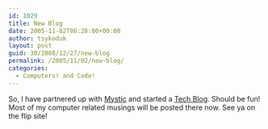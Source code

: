 ```yaml
---
id: 1029
title: New Blog
date: 2005-11-02T06:28:00+00:00
author: tsykoduk
layout: post
guid: 30/2008/12/27/new-blog
permalink: /2005/11/02/new-blog/
categories:
  - Computers! and Code!
---
```

<p>So, I have partnered up with <a href="http://lifeinahandbasket.blogspot.com">Mystic</a> and started a <a href="http://geek.nokes.name">Tech Blog</a>. Should be fun! Most of my computer related musings will be posted there now. See ya on the flip site!</p>